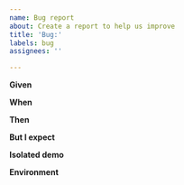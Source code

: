 ```yaml
---
name: Bug report
about: Create a report to help us improve
title: 'Bug:'
labels: bug
assignees: ''

---
```


**Given**
<!-- 
What is your setup: paste your playwright config, feature file and directories structure.

Use backticks to format code snippets with syntax highlight:
```gherkin
// your feature here...
```
```ts
// your typescript code here...
```
-->

**When**
<!-- What command did you run / any other actions? -->

**Then**
<!-- What did actually happen? If there is error - please post full error message with stack trace -->

**But I expect**
<!-- What did you expect? -->

**Isolated demo**
<!-- Please try to reproduce the bug on the reference repo. It is very helpful for maintainers and drastically increases the response time:
 1. fork the repo https://github.com/vitalets/playwright-bdd-example
 2. change code to reproduce bug
 3. commit, push and create a pull-request to highllight the difference
 4. post link here
-->

**Environment**
<!-- Please run `npx bddgen env` and post output here -->
```
```
